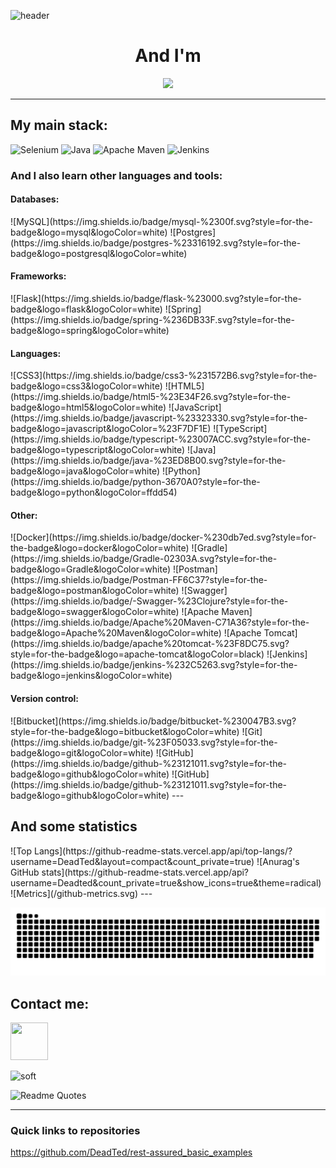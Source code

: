 ![header](https://capsule-render.vercel.app/api?type=waving&color=gradient&height=256&section=header&text=Hello%20World!&fontSize=75&animation=fadeIn&fontAlignY=38&desc=Welcome%20to%20my%20GitHub%20profile!%20Put%20stars,%20fork%20and%20contribute!&descAlignY=51&descAlign=62)
<h1 align="center">And I'm </h1>
<p align="center">
    <img src="https://readme-typing-svg.herokuapp.com?font=IBM+Plex+Mono&pause=1000&color=38F75C&background=000000F8&center=true&vCenter=true&width=460&height=40&lines=Automation+Quality+Assurance+Engineer"/></h1>
</p>

---
<h2>My main stack:</h2>

![Selenium](https://img.shields.io/badge/-selenium-%43B02A?style=for-the-badge&logo=selenium&logoColor=white) 
![Java](https://img.shields.io/badge/java-%23ED8B00.svg?style=for-the-badge&logo=java&logoColor=white) 
![Apache Maven](https://img.shields.io/badge/Apache%20Maven-C71A36?style=for-the-badge&logo=Apache%20Maven&logoColor=white) 
![Jenkins](https://img.shields.io/badge/jenkins-%232C5263.svg?style=for-the-badge&logo=jenkins&logoColor=white) 

<h3> And I also learn other languages and tools:</h3>

<h4>Databases:</h4>
![MySQL](https://img.shields.io/badge/mysql-%2300f.svg?style=for-the-badge&logo=mysql&logoColor=white)
![Postgres](https://img.shields.io/badge/postgres-%23316192.svg?style=for-the-badge&logo=postgresql&logoColor=white)

<h4>Frameworks:</h3>
![Flask](https://img.shields.io/badge/flask-%23000.svg?style=for-the-badge&logo=flask&logoColor=white)
![Spring](https://img.shields.io/badge/spring-%236DB33F.svg?style=for-the-badge&logo=spring&logoColor=white)

<h4>Languages:</h4>
![CSS3](https://img.shields.io/badge/css3-%231572B6.svg?style=for-the-badge&logo=css3&logoColor=white)
![HTML5](https://img.shields.io/badge/html5-%23E34F26.svg?style=for-the-badge&logo=html5&logoColor=white)
![JavaScript](https://img.shields.io/badge/javascript-%23323330.svg?style=for-the-badge&logo=javascript&logoColor=%23F7DF1E)
![TypeScript](https://img.shields.io/badge/typescript-%23007ACC.svg?style=for-the-badge&logo=typescript&logoColor=white)
![Java](https://img.shields.io/badge/java-%23ED8B00.svg?style=for-the-badge&logo=java&logoColor=white)
![Python](https://img.shields.io/badge/python-3670A0?style=for-the-badge&logo=python&logoColor=ffdd54)

<h4>Other:</h4>
![Docker](https://img.shields.io/badge/docker-%230db7ed.svg?style=for-the-badge&logo=docker&logoColor=white)
![Gradle](https://img.shields.io/badge/Gradle-02303A.svg?style=for-the-badge&logo=Gradle&logoColor=white)
![Postman](https://img.shields.io/badge/Postman-FF6C37?style=for-the-badge&logo=postman&logoColor=white)
![Swagger](https://img.shields.io/badge/-Swagger-%23Clojure?style=for-the-badge&logo=swagger&logoColor=white)
![Apache Maven](https://img.shields.io/badge/Apache%20Maven-C71A36?style=for-the-badge&logo=Apache%20Maven&logoColor=white)
![Apache Tomcat](https://img.shields.io/badge/apache%20tomcat-%23F8DC75.svg?style=for-the-badge&logo=apache-tomcat&logoColor=black)
![Jenkins](https://img.shields.io/badge/jenkins-%232C5263.svg?style=for-the-badge&logo=jenkins&logoColor=white)

<h4>Version control:</h4>
![Bitbucket](https://img.shields.io/badge/bitbucket-%230047B3.svg?style=for-the-badge&logo=bitbucket&logoColor=white)
![Git](https://img.shields.io/badge/git-%23F05033.svg?style=for-the-badge&logo=git&logoColor=white)
![GitHub](https://img.shields.io/badge/github-%23121011.svg?style=for-the-badge&logo=github&logoColor=white)
![GitHub](https://img.shields.io/badge/github-%23121011.svg?style=for-the-badge&logo=github&logoColor=white)
---
<h2>And some statistics</h2>
![Top Langs](https://github-readme-stats.vercel.app/api/top-langs/?username=DeadTed&layout=compact&count_private=true)
![Anurag's GitHub stats](https://github-readme-stats.vercel.app/api?username=Deadted&count_private=true&show_icons=true&theme=radical)
![Metrics](/github-metrics.svg)
---

![github contribution grid snake animation](https://raw.githubusercontent.com/teuchezh/teuchezh/output/github-contribution-grid-snake-dark.svg#gh-dark-mode-only)

<h2>Contact me:</h2>
<a href="https://www.linkedin.com/in/yauheni-minchanka-178067149/">
<img src="https://cdn.jsdelivr.net/gh/devicons/devicon/icons/linkedin/linkedin-original-wordmark.svg" height="60" width="60"/></a>

![soft](https://capsule-render.vercel.app/api?type=soft&color=gradient&text=Come%20again!&fontSize=40&animation=twinkling)

![Readme Quotes](https://quotes-github-readme.vercel.app/api?type=horizontal&theme=dark)

---

### Quick links to repositories

https://github.com/DeadTed/rest-assured_basic_examples